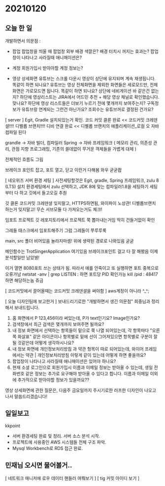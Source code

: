 # 20210120
## 오늘 한 일
개발하면서 의문점 : 
- 팝업
팝업창을 띄울 때 팝업창 외부 배경 색깔은? 배경 터치시 꺼지는 효과는?
팝업창이 나타나고 사라질때 애니매이션은?

- 계정
회원가입시 받아야할 계정 정보는?

- 영상 상세화면
유튜브는 스크롤 다운시 영상이 상단에 유지되며 계속 재생됩니다. 똑같이 하면 되나요?
유튜브는 영상 전체화면을 제외한 화면들은 세로모드만, 전체화면은 가로모드면 됩니다. 똑같이 하면 되나요?
상단에 네비게이션 바 같은건 없는지?
하단에 영상리스트는 JIRA에서 어드민 추천 + 해당 영상 채널로 확인했습니다. 맞나요?
하단에 영상 리스트들은 더보기 누르기 전에 몇개까지 보여주는지?
구독정보가 유튜브랑 연계되는 그런건 아닌가요?
조회수는 유튜브꺼로 결정된 건가요?

[ server ]
Egit, Gradle 설치되있는거 확인.
코드 커밋 클론 완료 << 코드커밋 크레덴셜!!!! 디벨롭 브랜치!!!!
디비 연결 완료 << 디벨롭 브랜치의 애플리케이션_로컬
오 자바 컴파일 된다

grandle -> 자바 빌더, 컴파일러
Spring -> 자바 프레임워크 ( 메모리 관리, 의존성 관리, 관점 지향 프로그래밍, 기존의 쓸데없이 무거운 객체들을 가볍게 대체 )

전체적인 흐름도 그림

브레이크 포인트 잡고, 포트 열고, 닫고 이런거 다해봄 와우 굳굳좝

[ 네오위즈 서버 환경 세팅 ]
사전세팅할것은 
Egit, gradle, Spring 프레임워크, zulu 8 (LTS) 설치
환경세팅에서 zulu 선택하고, JDK 8에 맞는 컴파일러1.8을 세팅하기
세팅부터 다 하고 깃에서 들고오길 추춴

깃 클론 
코드커밋 크레덴셜 잊지말고, HTTPS하면됨, 와이파이 노상관!
디벨롭브랜치 하는거 잊지말고! 무슨 서브모듈 다 가져오는거도 체크!

임포트 프로젝트
깃 레포지토리에서 프로젝트 쭉 뽑아내는거임
딱히 건들거없이 확인

그레들 태스크에서 임포트해주기
그럼 그레들이 쭈루루룩

main, src 폴더 비어있음
놀라지마셈! 위에 생략된 경로로 나와있음 굳굳

메인함수는 TrotSingerApplication 여기있음
브레이크포인트 걸고 다 잘 해봤음 이제 분석할일만 남았뉑!

이거 열면 8080포트 쓰는 상태가 됨.
따라서 얘를 안죽이고 또 실행하면 포트 중복으로 오류가남
netstat -anv | grep LISTEN   : 하면 포트당 PID 확인가능
kill /pid                                  : 48417 하면 해당하는놈 쥬금



[ 코드커밋에서 끌어올때는 코드커밋 크레덴셜을 써야함 ]
aws계정이 아니라 ^_^;


[ 오늘 디자인팀에 보고한거 ]
보내드리기로한 "개발하면서 생긴 의문점" 희중님과 정리해서 보내드립니다.

1. 홈 화면에서 P 123,456이라 써있는데, P가 text인기요? Image인가요?
2. 검색창에서 최근 검색은 몇개까지 보여주면 될까요?
3. 내 정보 화면에서 선택하는 항목들이 밑으로 쭉 나열 되어있는데, 각 항목마다 "오른쪽 화살표" 같은 아이콘이나 항목별로 밑에 선이 그어져있으면 항목별로 구분이 잘 될 것같은데 어떻게 생각하시나요?
4. 내 정보 화면에 개인정보처리방침 과 약관 헝목이 따로 되어있는데, 와이어 프레임에서는 약관 | 개인정보처리방침 이렇게 같이 있는데 어떻게 하면 좋을까요?
5. 팝업창이 나타나고 사라질때 애니매이션은 있어야 하나요?
6. 현재 소셜 로그인으로 회원가입시 이름과 이메일 정보는 받아올 수 있는데, 생일 전화번호 같은 정보는 추가로 요구해야 받아올 수 있다고 합니다. 이름과 이메일 이외에 추가적으로 받아야할 정보가 있을까요??

영상 상세화면에 관한 질문은, 다음주 금요일까지 주시기로한 러프한 디자인이 나오고 나서 말씀드리겠습니다!



## 일일보고
kkpoint
- 서버 환경세팅 완료 및 정리. 서버 소스 분석 시작.
- 프로젝트에 사용중인 AWS 시스템들 전체 구조 파악.
- Mysql Workbench로 RDS 접근 완료.


## 민재님 오시면 물어볼거..
[ 네트워크 매니저에 로우 데이터 핸들러 여쭤보기 ]
[ tig 커밋 아이디 보기 ]
